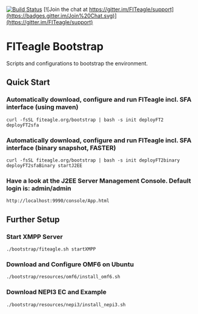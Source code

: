 [![Build Status](https://travis-ci.org/FITeagle/bootstrap.svg?branch=master)](https://travis-ci.org/FITeagle/bootstrap)
[![Join the chat at https://gitter.im/FITeagle/support](https://badges.gitter.im/Join%20Chat.svg)](https://gitter.im/FITeagle/support)

# FITeagle Bootstrap

Scripts and configurations to bootstrap the environment.

## Quick Start

### Automatically download, configure and run FITeagle incl. SFA interface (using maven)
```
curl -fsSL fiteagle.org/bootstrap | bash -s init deployFT2 deployFT2sfa
```

### Automatically download, configure and run FITeagle incl. SFA interface (binary snapshot, **FASTER**)
```
curl -fsSL fiteagle.org/bootstrap | bash -s init deployFT2binary deployFT2sfaBinary startJ2EE
```

### Have a look at the J2EE Server Management Console. Default login is: admin/admin
```
http://localhost:9990/console/App.html
```

## Further Setup

### Start XMPP Server
```
./bootstrap/fiteagle.sh startXMPP
```

### Download and Configure OMF6 on Ubuntu
```
./bootstrap/resources/omf6/install_omf6.sh 
```

### Download NEPI3 EC and Example
```
./bootstrap/resources/nepi3/install_nepi3.sh 
```
